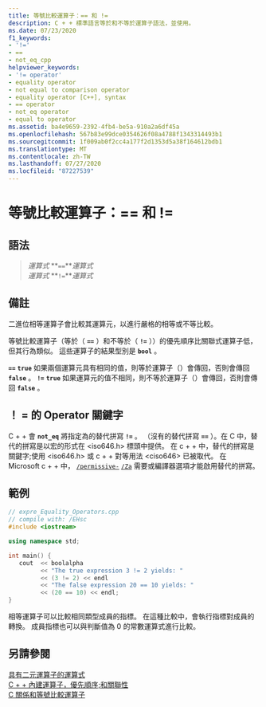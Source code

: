 ```yaml
---
title: 等號比較運算子：== 和 !=
description: C + + 標準語言等於和不等於運算子語法，並使用。
ms.date: 07/23/2020
f1_keywords:
- '!='
- ==
- not_eq_cpp
helpviewer_keywords:
- '!= operator'
- equality operator
- not equal to comparison operator
- equality operator [C++], syntax
- == operator
- not_eq operator
- equal to operator
ms.assetid: ba4e9659-2392-4fb4-be5a-910a2a6df45a
ms.openlocfilehash: 567b83e99dce0354626f08a4788f1343314493b1
ms.sourcegitcommit: 1f009ab0f2cc4a177f2d1353d5a38f164612bdb1
ms.translationtype: MT
ms.contentlocale: zh-TW
ms.lasthandoff: 07/27/2020
ms.locfileid: "87227539"
---
```

# <a name="equality-operators--and-"></a>等號比較運算子：== 和 !=

## <a name="syntax"></a>語法

> *運算式* **`==`***運算式*\
> *運算式* **`!=`***運算式*

## <a name="remarks"></a>備註

二進位相等運算子會比較其運算元，以進行嚴格的相等或不等比較。

等號比較運算子（等於（ **`==`** ）和不等於（ **`!=`** ））的優先順序比關聯式運算子低，但其行為類似。 這些運算子的結果型別是 **`bool`** 。

**`==`** **`true`** 如果兩個運算元具有相同的值，則等於運算子（）會傳回，否則會傳回 **`false`** 。 **`!=`** **`true`** 如果運算元的值不相同，則不等於運算子（）會傳回，否則會傳回 **`false`** 。

## <a name="operator-keyword-for-"></a>！ = 的 Operator 關鍵字

C + + 會 **`not_eq`** 將指定為的替代拼寫 **`!=`** 。 （沒有的替代拼寫 **`==`** ）。在 C 中，替代的拼寫是以宏的形式在 \<iso646.h> 標頭中提供。 在 c + + 中，替代的拼寫是關鍵字;使用 \<iso646.h> 或 c + + 對等用法 \<ciso646> 已被取代。 在 Microsoft c + + 中， [`/permissive-`](../build/reference/permissive-standards-conformance.md) [`/Za`](../build/reference/za-ze-disable-language-extensions.md) 需要或編譯器選項才能啟用替代的拼寫。

## <a name="example"></a>範例

```cpp
// expre_Equality_Operators.cpp
// compile with: /EHsc
#include <iostream>

using namespace std;

int main() {
   cout  << boolalpha
         << "The true expression 3 != 2 yields: "
         << (3 != 2) << endl
         << "The false expression 20 == 10 yields: "
         << (20 == 10) << endl;
}
```

相等運算子可以比較相同類型成員的指標。 在這種比較中，會執行指標對成員的轉換。 成員指標也可以與判斷值為 0 的常數運算式進行比較。

## <a name="see-also"></a>另請參閱

[具有二元運算子的運算式](../cpp/expressions-with-binary-operators.md)<br/>
[C + + 內建運算子，優先順序;和關聯性](../cpp/cpp-built-in-operators-precedence-and-associativity.md)<br/>
[C 關係和等號比較運算子](../c-language/c-relational-and-equality-operators.md)
